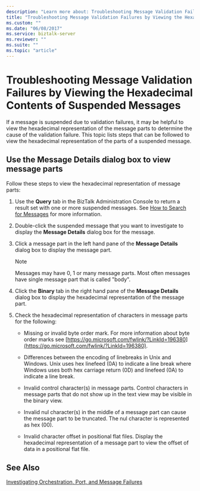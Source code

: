 ```yaml
---
description: "Learn more about: Troubleshooting Message Validation Failures by Viewing the Hexadecimal Contents of Suspended Messages"
title: "Troubleshooting Message Validation Failures by Viewing the Hexadecimal Contents of Suspended Messages"
ms.custom: ""
ms.date: "06/08/2017"
ms.service: biztalk-server
ms.reviewer: ""
ms.suite: ""
ms.topic: "article"
---
```

# Troubleshooting Message Validation Failures by Viewing the Hexadecimal Contents of Suspended Messages
If a message is suspended due to validation failures, it may be helpful to view the hexadecimal representation of the message parts to determine the cause of the validation failure. This topic lists steps that can be followed to view the hexadecimal representation of the parts of a suspended message.

## Use the Message Details dialog box to view message parts
 Follow these steps to view the hexadecimal representation of message parts:

1.  Use the **Query** tab in the BizTalk Administration Console to return a result set with one or more suspended messages. See [How to Search for Messages](../core/how-to-search-for-messages.md) for more information.

2.  Double-click the suspended message that you want to investigate to display the **Message Details** dialog box for the message.

3.  Click a message part in the left hand pane of the **Message Details** dialog box to display the message part.

    > [!NOTE]
    >  Messages may have 0, 1 or many message parts. Most often messages have single message part that is called "body".

4.  Click the **Binary** tab in the right hand pane of the **Message Details** dialog box to display the hexadecimal representation of the message part.

5.  Check the hexadecimal representation of characters in message parts for the following:

    -   Missing or invalid byte order mark. For more information about byte order marks see [https://go.microsoft.com/fwlink/?LinkId=196380](https://go.microsoft.com/fwlink/?LinkId=196380).

    -   Differences between the encoding of linebreaks in Unix and Windows. Unix uses hex linefeed (0A) to indicate a line break where Windows uses both hex carriage return (0D) and linefeed (0A) to indicate a line break.

    -   Invalid control character(s) in message parts. Control characters in message parts that do not show up in the text view may be visible in the binary view.

    -   Invalid nul character(s) in the middle of a message part can cause the message part to be truncated. The nul character is represented as hex (00).

    -   Invalid character offset in positional flat files. Display the hexadecimal representation of a message part to view the offset of data in a positional flat file.

## See Also
 [Investigating Orchestration, Port, and Message Failures](../core/investigating-orchestration-port-and-message-failures.md)
